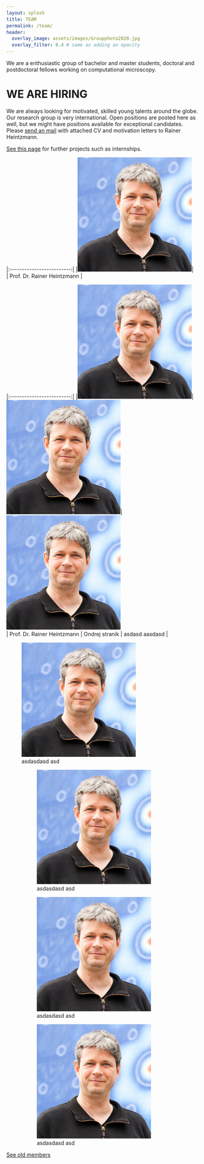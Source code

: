 ```yaml
---
layout: splash 
title: TEAM
permalink: /team/
header:
  overlay_image: assets/images/Groupphoto2020.jpg
  overlay_filter: 0.4 # same as adding an opacity
---
```


We are a enthusiastic group of bachelor and master students, doctoral and postdoctoral fellows working on computational microscopy.


# WE ARE HIRING 
We are always looking for motivated, skilled young talents around the globe. Our research group is very international.
Open positions are posted here as well, but we might have positions available for exceptional candidates.
Please <a target="_blank" href="https://mailhide.io/e/GKDvrXdl">send an mail</a> with attached CV and motivation letters to Rainer Heintzmann.

[See this page](/open_positions) for further projects such as internships.



|:-------------------------:|
|![](/assets/images/people/heintzmann.jpg)|  
| Prof. Dr. Rainer Heintzmann |

|:-------------------------:|
|![](/assets/images/people/heintzmann.jpg)|![](/assets/images/people/heintzmann.jpg)|![](/assets/images/people/heintzmann.jpg)     
| Prof. Dr. Rainer Heintzmann | Ondrej stranik | asdasd aasdasd |
    
<figure class="third">
	    <img src="/assets/images/people/heintzmann.jpg">
        <figcaption>asdasdasd asd </figcaption>
</figure>

<figure class="third">
    <figure>
	    <img src="/assets/images/people/heintzmann.jpg">
        <figcaption>asdasdasd asd </figcaption>
    </figure>
    <figure>
	    <img src="/assets/images/people/heintzmann.jpg">
        <figcaption>asdasdasd asd </figcaption>
    </figure>
    <figure>
	    <img src="/assets/images/people/heintzmann.jpg">
        <figcaption>asdasdasd asd </figcaption>
    </figure>
</figure>



[See old members](/old_members)

